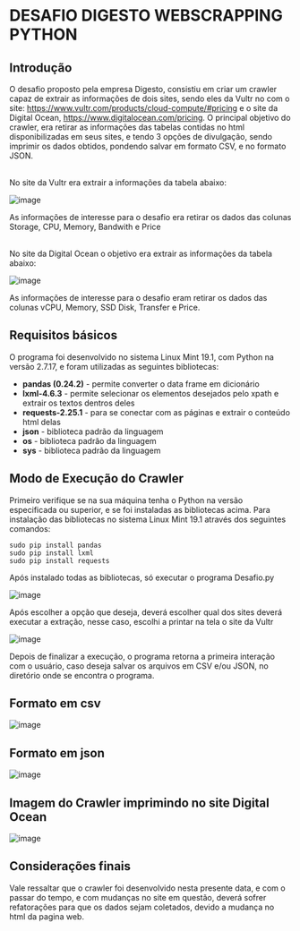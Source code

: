 # DESAFIO DIGESTO WEBSCRAPPING PYTHON

## Introdução

O desafio proposto pela empresa Digesto, consistiu em criar um crawler capaz de extrair as informações de dois sites, sendo eles da Vultr no 
com o site: https://www.vultr.com/products/cloud-compute/#pricing e o site da Digital Ocean, https://www.digitalocean.com/pricing. O principal 
objetivo do crawler, era retirar as informações das tabelas contidas no html disponibilizadas em seus sites, e tendo 3 opções de divulgação, sendo 
imprimir os dados obtidos, pondendo salvar em formato CSV, e no formato JSON.<br>

<br> No site da Vultr era extrair a informações da tabela abaixo:

![image](https://user-images.githubusercontent.com/48772900/120903966-be10f400-c61f-11eb-93e7-d95dedc924af.png)

As informações de interesse para o desafio era retirar os dados das colunas Storage, CPU, Memory, Bandwith e Price


<br> No site da Digital Ocean o objetivo era extrair as informações da tabela abaixo:

![image](https://user-images.githubusercontent.com/48772900/120904007-ff090880-c61f-11eb-8d2d-42a27cd5808a.png)

As informações de interesse para o desafio eram retirar os dados das colunas vCPU, Memory, SSD Disk, Transfer e Price.

## Requisitos básicos

O programa foi desenvolvido no sistema Linux Mint 19.1, com Python na versão 2.7.17, e foram utilizadas as seguintes bibliotecas:

+ **pandas (0.24.2)**  - permite converter o data frame em dicionário
+ **lxml-4.6.3** - permite selecionar os elementos desejados pelo xpath e extrair os textos dentros deles
+ **requests-2.25.1** - para se conectar com as páginas e extrair o conteúdo html delas
+ **json** - biblioteca padrão da linguagem
+ **os** - biblioteca padrão da linguagem
+ **sys** - biblioteca padrão da linguagem

## Modo de Execução do Crawler

Primeiro verifique se na sua máquina tenha o Python na versão especificada ou superior, e se foi instaladas as bibliotecas acima. 
Para instalação das bibliotecas no sistema Linux Mint 19.1 através dos seguintes comandos:
```
sudo pip install pandas
sudo pip install lxml
sudo pip install requests
```
Após instalado todas as bibliotecas, só executar o programa Desafio.py

![image](https://user-images.githubusercontent.com/48772900/120907109-59f92a80-c635-11eb-9e22-9e2965379bb8.png)


Após escolher a opção que deseja, deverá escolher qual dos sites deverá executar a extração, nesse caso, escolhi a printar na tela o site da Vultr

![image](https://user-images.githubusercontent.com/48772900/120907125-801eca80-c635-11eb-9021-d3b1373a2958.png)

Depois de finalizar a execução, o programa retorna a primeira interação com o usuário, caso deseja salvar os arquivos em CSV e/ou JSON, no diretório onde se encontra o programa.
## Formato em csv
![image](https://user-images.githubusercontent.com/48772900/120907284-a4c77200-c636-11eb-8d45-53d1bb16a097.png)

## Formato em json
![image](https://user-images.githubusercontent.com/48772900/120907326-cf192f80-c636-11eb-9238-c9dd70216e1e.png)

## Imagem do Crawler imprimindo no site Digital Ocean
![image](https://user-images.githubusercontent.com/48772900/120907381-3800a780-c637-11eb-94c2-c4d7bed419d7.png)

## Considerações finais
Vale ressaltar que o crawler foi desenvolvido nesta presente data, e com o passar do tempo, e com mudanças no site em questão, deverá sofrer refatorações para que os dados sejam coletados, devido a mudança no html da pagina web.



